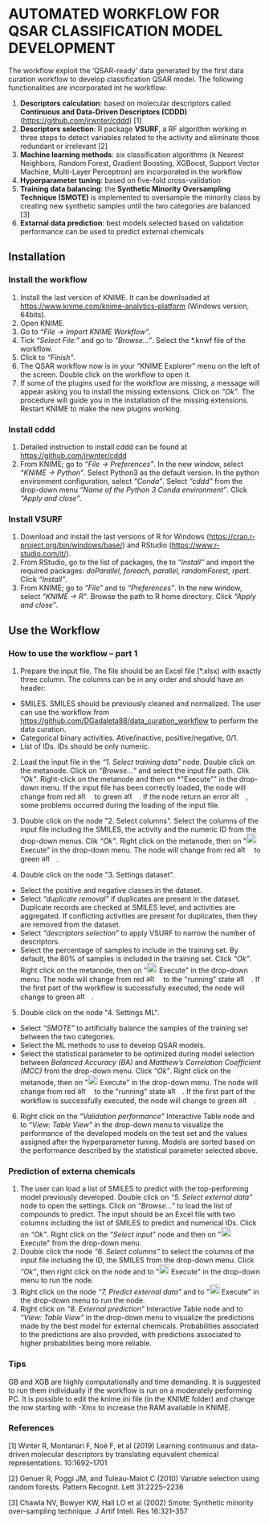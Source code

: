 # AUTOMATED WORKFLOW FOR QSAR CLASSIFICATION MODEL DEVELOPMENT

The workflow exploit the ‘QSAR-ready’ data generated by the first data curation workflow to develop classification QSAR model. The following functionalities are incorporated int he workflow: 
1) **Descriptors calculation**: based on molecular descriptors called **Continuous and Data-Driven Descriptors (CDDD)** (https://github.com/jrwnter/cddd) [1]
2) **Descriptors selection**: R package **VSURF**, a RF algorithm working in three steps to detect variables related to the activity and eliminate those redundant or irrelevant [2] 
3) **Machine learning methods**: six classification algorithms (k Nearest Neighbors, Random Forest, Gradient Boosting, XGBoost, Support Vector Machine, Multi-Layer Perceptron) are incorporated in the workflow
5) **Hyperparameter tuning**: based on five-fold cross-validation
6) **Training data balancing**: the **Synthetic Minority Oversampling Technique (SMOTE)** is implemented to oversample the minority class by creating new synthetic samples until the two categories are balanced [3]
7) **Extarnal data prediction**: best models selected based on validation performance can be used to predict external chemicals


## Installation

### Install the workflow
1.  Install the last version of KNIME. It can be downloaded at https://www.knime.com/knime-analytics-platform (Windows version, 64bits).
2.	Open KNIME.
3.	Go to *“File -> Import KNIME Workflow”*.
4.	Tick *“Select File:”* and go to *“Browse…”*. Select the *.knwf file of the workflow.
5.	Click to *“Finish”*. 
6.	The QSAR workflow now is in your “KNIME Explorer” menu on the left of the screen. Double click on the workflow to open it.
7.	If some of the plugins used for the workflow are missing, a message will appear asking you to install the missing extensions. Click on *“Ok”*. The procedure will guide you in the installation of the missing extensions. Restart KNIME to make the new plugins working.

### Install cddd
1.	Detailed instruction to install cddd can be found at https://github.com/jrwnter/cddd
2.	From KNIME; go to *“File -> Preferences”*. In the new window, select *“KNIME -> Python”*. Select Python3 as the default version. In the python environment configuration, select *“Conda”*. Select *“cddd”* from the drop-down menu *“Name of the Python 3 Conda environment”*. Click *“Apply and close”*.

### Install VSURF
1.	Download and install the last versions of R for Windows (https://cran.r-project.org/bin/windows/base/) and RStudio (https://www.r-studio.com/it/).
2.	From RStudio, go to the list of packages, the to *“Install”* and import the required packages: *doParallel, foreach, parallel, randomForest, rpart*. Click *“Install”*.
3.	From KNIME; go to *“File”* and to *“Preferences”*. In the new window, select *“KNIME -> R”*. Browse the path to R home directory. Click *“Apply and close”*.


## Use the Workflow

### How to use the workflow – part 1
1.	Prepare the input file. The file should be an Excel file (*.xlsx) with exactly three column. The columns can be in any order and should have an header:
  - SMILES. SMILES should be previously cleaned and normalized. The user can use the workflow from https://github.com/DGadaleta88/data_curation_workflow to perform the data curation. 
  - Categorical binary activities. Ative/inactive, positive/negative, 0/1.
  - List of IDs. IDs should be only numeric.

2.	Load the input file in the *“1. Select training data”* node. Double click on the metanode. Click on *“Browse…“* and select the input file path. Clik *“Ok”*. Right-click on the metanode and then on *"Execute"" in the drop-down menu. If the input file has been correctly loaded, the node will change from red <img src="https://drive.google.com/uc?id=1plZcqFt1GA6ITUJPAmCrvnx_lfijgJYT" alt="alt text" width="30" height="15"> to green <img src="https://drive.google.com/uc?id=1nQHbYya0A9MksQKUKIoUtboMduuqnhmR" alt="alt text" width="30" height="15">. If the node return an error <img src="https://drive.google.com/uc?id=1F1sRAttzeC2iDO9Vww0qBOCLtgwKx8cC" alt="alt text" width="30" height="15">, some problems occurred during the loading of the input file.

3.	Double click on the node "2. Select columns". Select the columns of the input file including the SMILES, the activity and the numeric ID from the drop-down menus. Clik *“Ok”*. Right click on the metanode, then on "<img src="https://drive.google.com/uc?id=1i-FU-Z8GCLbQ2-R64MeriohDkauqKySg" alt="alt text" width="20" height="20"> Execute" in the drop-down menu. The node will change from red <img src="https://drive.google.com/uc?id=1plZcqFt1GA6ITUJPAmCrvnx_lfijgJYT" alt="alt text" width="30" height="15"> to green <img src="https://drive.google.com/uc?id=1nQHbYya0A9MksQKUKIoUtboMduuqnhmR" alt="alt text" width="30" height="15">.

4.	Double click on the node "3. Settings dataset". 
 - Select the positive and negative classes in the dataset.
 - Select *“duplicate removal”* if duplicates are present in the dataset. Duplicate records are checked at SMILES level, and activities are aggregated. If conflicting activities are present for duplicates, then they are removed from the dataset.
 - Select *“descriptors selection”* to apply VSURF to narrow the number of descriptors.
 - Select the percentage of samples to include in the training set. By default, the 80% of samples is included in the training set.
Click *“Ok”*. Right click on the metanode, then on "<img src="https://drive.google.com/uc?id=1i-FU-Z8GCLbQ2-R64MeriohDkauqKySg" alt="alt text" width="20" height="20"> Execute" in the drop-down menu. The node will change from red <img src="https://drive.google.com/uc?id=1plZcqFt1GA6ITUJPAmCrvnx_lfijgJYT" alt="alt text" width="30" height="15"> to the "running" state <img src="https://drive.google.com/uc?id=1V1Rkzz9Al7XXmLAnd-goz8_6wCqzfp_7" alt="alt text" width="30" height="15">. If the first part of the workflow is successfully executed, the node will change to green <img src="https://drive.google.com/uc?id=1nQHbYya0A9MksQKUKIoUtboMduuqnhmR" alt="alt text" width="30" height="15">.

5.	Double click on the node "4. Settings ML". 
 - Select *“SMOTE”* to artificially balance the samples of the training set between the two categories.
 - Select the ML methods to use to develop QSAR models.
 - Select the statistical parameter to be optimized during model selection between *Balanced Accuracy (BA)* and *Matthew’s Correlation Coefficient (MCC)* from the drop-down menu. 
Click *“Ok”*. Right click on the metanode, then on "<img src="https://drive.google.com/uc?id=1i-FU-Z8GCLbQ2-R64MeriohDkauqKySg" alt="alt text" width="20" height="20"> Execute" in the drop-down menu. The node will change from red <img src="https://drive.google.com/uc?id=1plZcqFt1GA6ITUJPAmCrvnx_lfijgJYT" alt="alt text" width="30" height="15"> to the "running" state <img src="https://drive.google.com/uc?id=1V1Rkzz9Al7XXmLAnd-goz8_6wCqzfp_7" alt="alt text" width="30" height="15">. If the first part of the workflow is successfully executed, the node will change to green <img src="https://drive.google.com/uc?id=1nQHbYya0A9MksQKUKIoUtboMduuqnhmR" alt="alt text" width="30" height="15">.

6.	Right click on the *“Validation performance”* Interactive Table node and to *“View: Table View"* in the drop-down menu to visualize the performance of the developed models on the test set and the values assigned after the hyperparameter tuning. Models are sorted based on the performance described by the statistical parameter selected above.

### Prediction of externa chemicals

1.	The user can load a list of SMILES to predict with the top-performing model previously developed. Double click on *“5. Select external data”* node to open the settings. Click on *“Browse…”* to load the list of compounds to predict. The input should be an Excel file with two columns including the list of SMILES to predict and numerical IDs. Click on *“Ok”*. Right click on the *“Select input”* node and then on "<img src="https://drive.google.com/uc?id=1i-FU-Z8GCLbQ2-R64MeriohDkauqKySg" alt="alt text" width="20" height="20"> Execute" from the drop-down menu. 
2.	Double click the node *“6. Select columns”* to select the columns of the input file including the ID, the SMILES from the drop-down menu. Click *“Ok”*, then right click on the node and to "<img src="https://drive.google.com/uc?id=1i-FU-Z8GCLbQ2-R64MeriohDkauqKySg" alt="alt text" width="20" height="20"> Execute" in the drop-down menu to run the node. 
3.	Right click on the node *“7. Predict external data”* and to "<img src="https://drive.google.com/uc?id=1i-FU-Z8GCLbQ2-R64MeriohDkauqKySg" alt="alt text" width="20" height="20"> Execute" in the drop-down menu to run the node. 
4.	Right click on *“8. External prediction”* Interactive Table node and to *“View: Table View"* in the drop-down menu to visualize the predictions made by the best model for external chemicals. Probabilities associated to the predictions are also provided, with predictions associated to higher probabilities being more reliable.

### Tips

GB and XGB are highly computationally and time demanding. It is suggested to run them individually if the workflow is run on a moderately performing PC. It is possible to edit the knime.ini file (in the KNIME folder) and change the row starting with -Xmx to increase the RAM available in KNIME.

### References

[1] Winter R, Montanari F, Noé F, et al (2019) Learning continuous and data-driven molecular descriptors by translating equivalent chemical representations. 10:1692–1701

[2] Genuer R, Poggi JM, and Tuleau-Malot C (2010) Variable selection using random forests. Pattern Recognit. Lett 31:2225–2236

[3] Chawla NV, Bowyer KW, Hall LO et al (2002) Smote: Synthetic minority over-sampling technique. J Artif Intell. Res 16:321–357
